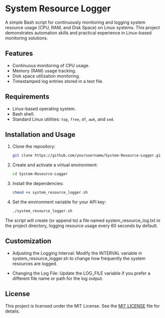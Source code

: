# System Resource Logger

A simple Bash script for continuously monitoring and logging system resource usage (CPU, RAM, and Disk Space) on Linux systems. This project demonstrates automation skills and practical experience in Linux-based monitoring solutions.

## Features
- Continuous monitoring of CPU usage.
- Memory (RAM) usage tracking.
- Disk space utilization monitoring.
- Timestamped log entries stored in a text file.

## Requirements
- Linux-based operating system.
- Bash shell.
- Standard Linux utilities: `top`, `free`, `df`, `awk`, and `sed`.

## Installation and Usage

1. Clone the repository:
    ```bash
   git clone https://github.com/yourusername/System-Resource-Logger.git


2. Create and activate a virtual environment:
    ```bash
    cd System-Resource-Logger


3. Install the dependencies:
    ```bash
    chmod +x system_resource_logger.sh

4. Set the environment variable for your API key:
    ```bash
    ./system_resource_logger.sh

The script will create (or append to) a file named system_resource_log.txt in the project directory, logging resource usage every 60 seconds by default.

## Customization
- Adjusting the Logging Interval:
  Modify the INTERVAL variable in system_resource_logger.sh to change how frequently the system resources are logged.

- Changing the Log File:
  Update the LOG_FILE variable if you prefer a different file name or path for the log output.

## License
This project is licensed under the MIT License. See the [MIT LICENSE](LICENSE) file for details.
